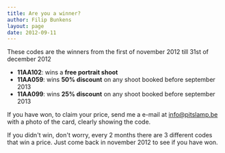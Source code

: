 ```yaml
---
title: Are you a winner?
author: Filip Bunkens
layout: page
date: 2012-09-11
---
```

These codes are the winners from the first of november 2012 till 31st of december 2012

  * **11AA102**: wins a **free portrait shoot**
  * **11AA059**: wins **50% discount** on any shoot booked before september 2013
  * **11AA099**: wins **25% discount** on any shoot booked before september 2013

If you have won, to claim your price, send me a e-mail at info@pitslamp.be with a photo of the card, clearly showing the code.

If you didn't win, don't worry, every 2 months there are 3 different codes that win a price. Just come back in november 2012 to see if you have won.
